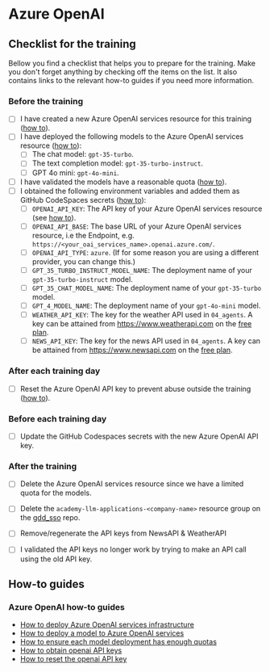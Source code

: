 # Azure OpenAI

## Checklist for the training
Bellow you find a checklist that helps you to prepare for the training.
Make you don't forget anything by checking off the items on the list.
It also contains links to the relevant how-to guides if you need more information.

### Before the training
- [ ] I have created a new Azure OpenAI services resource for this training ([how to](how-to-deploy-aoi-infrastructure.md)).
- [ ] I have deployed the following models to the Azure OpenAI services resource ([how to](how-to-deploy-aoi-models.md)):
    - [ ] The chat model: `gpt-35-turbo`.
    - [ ] The text completion model: `gpt-35-turbo-instruct`.
    - [ ] GPT 4o mini: `gpt-4o-mini`.
- [ ] I have validated the models have a reasonable quota ([how to](How-to-ensure-each-model-deployment-has-enough-quotas.md)).
- [ ] I obtained the following environment variables and added them as GitHub CodeSpaces secrets ([how to](how-to-set-github-codespace-secrets.md)):
    - [ ] `OPENAI_API_KEY`: The API key of your Azure OpenAI services resource (see [how to](how-to-obtain-openai-api-keys.md)).
    - [ ] `OPENAI_API_BASE`: The base URL of your Azure OpenAI services resource, i.e the Endpoint, e.g. `https://<your_oai_services_name>.openai.azure.com/`.
    - [ ] `OPENAI_API_TYPE`: `azure`. (If for some reason you are using a different provider, you can change this.)
    - [ ] `GPT_35_TURBO_INSTRUCT_MODEL_NAME`: The deployment name of your `gpt-35-turbo-instruct` model.
    - [ ] `GPT_35_CHAT_MODEL_NAME`: The deployment name of your `gpt-35-turbo` model.
    - [ ] `GPT_4_MODEL_NAME`: The deployment name of your `gpt-4o-mini` model.
    - [ ] `WEATHER_API_KEY`: The key for the weather API used in `04_agents`. A key can be attained from https://www.weatherapi.com on the [free plan](https://www.weatherapi.com/pricing.aspx).
    - [ ] `NEWS_API_KEY`: The key for the news API used in `04_agents`. A key can be attained from https://www.newsapi.com on the [free plan](https://newsapi.org/pricing).

### After each training day
- [ ] Reset the Azure OpenAI API key to prevent abuse outside the training ([how to](how-to-reset-openai-api-keys.md)).

### Before each training day
- [ ] Update the GitHub Codespaces secrets with the new Azure OpenAI API key.

### After the training
- [ ] Delete the Azure OpenAI services resource since we have a limited quota for the models.
- [ ] Delete the `academy-llm-applications-<company-name>` resource group on the [gdd_sso](https://github.com/godatadriven/gdd_sso) repo.
- [ ] Remove/regenerate the API keys from NewsAPI & WeatherAPI
- [ ] I validated the API keys no longer work by trying to make an API call using the old API key.


## How-to guides

### Azure OpenAI how-to guides
- [How to deploy Azure OpenAI services infrastructure](how-to-deploy-aoi-infrastructure.md)
- [How to deploy a model to Azure OpenAI services](how-to-deploy-aoi-models.md)
- [How to ensure each model deployment has enough quotas](how-to-ensuring-each-model-deplotment-has-enough-quota.md)
- [How to obtain openai API keys](how-to-obtain-openai-api-keys.md)
- [How to reset the openai API key](how-to-reset-openai-api-keys.md)
